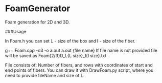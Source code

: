 # FoamGenerator
Foam generation for 2D and 3D.

###Usage

In Foam.h you can set L - size of the box and l - size of the fiber.

g++ Foam.cpp -o3 -o a.out
a.out {file name}
If file name is not provided file will be saved as Foam{2/3}D_L{L size}_l{l size}.txt

File consists of: Number of fibers, and rows with coordinates of start and end points of fibers.
You can draw it with DrawFoam.py script, where you need to provide fileName and size of L.
